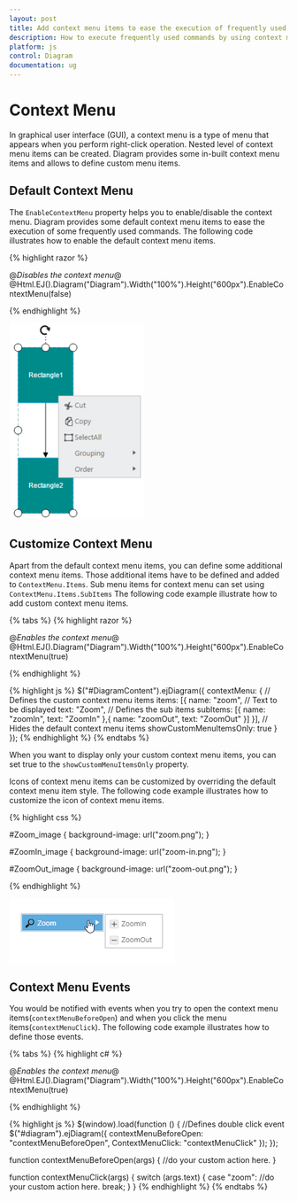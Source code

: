 ```yaml
---
layout: post
title: Add context menu items to ease the execution of frequently used commands
description: How to execute frequently used commands by using context menu items?
platform: js
control: Diagram
documentation: ug
---
```


# Context Menu

In graphical user interface (GUI), a context menu is a type of menu that appears when you perform right-click operation. Nested level of context menu items can be created.
Diagram provides some in-built context menu items and allows to define custom menu items.

## Default Context Menu

The `EnableContextMenu` property helps you to enable/disable the context menu. Diagram provides some default context menu items to ease the execution of some frequently used commands.
The following code illustrates how to enable the default context menu items.

{% highlight razor %}

@*Disables the context menu*@
@Html.EJ().Diagram("Diagram").Width("100%").Height("600px").EnableContextMenu(false)

{% endhighlight %}

![](ContextMenu_images/Contextmenu_img1.png)

## Customize Context Menu

Apart from the default context menu items, you can define some additional context menu items. Those additional items have to be defined and added to `ContextMenu.Items`. Sub menu items for context menu can set using `ContextMenu.Items.SubItems`
The following code example illustrate how to add custom context menu items.

{% tabs %}
{% highlight razor %}

@*Enables the context menu*@
@Html.EJ().Diagram("Diagram").Width("100%").Height("600px").EnableContextMenu(true)
	
{% endhighlight %}

{% highlight js %}
$("#DiagramContent").ejDiagram({
	contextMenu: {
		// Defines the custom context menu items
		items: [{
			name: "zoom",
			// Text to be displayed
			text: "Zoom",
			// Defines the sub items
			subItems: [{
				name: "zoomIn",
				text: "ZoomIn"
			},{
				name: "zoomOut",
				text: "ZoomOut"
			}]
		}],
		// Hides the default context menu items
		showCustomMenuItemsOnly: true
	}
});
{% endhighlight %}
{% endtabs %}

When you want to display only your custom context menu items, you can set true to the `showCustomMenuItemsOnly` property.

Icons of context menu items can be customized by overriding the default context menu item style.
The following code example illustrates how to customize the icon of context menu items.

{% highlight css %}

#Zoom_image {
	background-image: url("zoom.png");
}

#ZoomIn_image {
	background-image: url("zoom-in.png");
}

#ZoomOut_image {
	background-image: url("zoom-out.png");
}

{% endhighlight %}

![](ContextMenu_images/Contextmenu_img2.png)

## Context Menu Events

You would be notified with events when you try to open the context menu items(`contextMenuBeforeOpen`) and when you click the menu items(`contextMenuClick`). The following code example illustrates how to define those events.

{% tabs %}
{% highlight c# %}

@*Enables the context menu*@
@Html.EJ().Diagram("Diagram").Width("100%").Height("600px").EnableContextMenu(true)
	
{% endhighlight %}

{% highlight js %}
$(window).load(function () {
	//Defines double click event
	$("#diagram").ejDiagram({
		contextMenuBeforeOpen: "contextMenuBeforeOpen",
		ContextMenuClick: "contextMenuClick"
	});
});

function contextMenuBeforeOpen(args) {
	//do your custom action here.
}

function contextMenuClick(args) {
	switch (args.text) {
		case "zoom":
			//do your custom action here.
		break;
	}
}
{% endhighlight %}
{% endtabs %}
